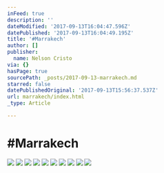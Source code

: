 ```yaml
---
inFeed: true
description: ''
dateModified: '2017-09-13T16:04:47.596Z'
datePublished: '2017-09-13T16:04:49.195Z'
title: '#Marrakech'
author: []
publisher:
  name: Nelson Cristo
via: {}
hasPage: true
sourcePath: _posts/2017-09-13-marrakech.md
starred: false
datePublishedOriginal: '2017-09-13T15:56:37.537Z'
url: marrakech/index.html
_type: Article

---
```

# \#Marrakech
![](https://the-grid-user-content.s3-us-west-2.amazonaws.com/2185d2c4-1ee8-4866-ba74-300d26cace01.jpg)
![](https://the-grid-user-content.s3-us-west-2.amazonaws.com/6c103404-75a0-4678-b9a4-a259ea06737f.jpg)
![](https://the-grid-user-content.s3-us-west-2.amazonaws.com/316f7363-e543-470b-a8fe-4e2e2b6fa889.jpg)
![](https://the-grid-user-content.s3-us-west-2.amazonaws.com/09d19ab7-4886-4cc3-80e5-be44f5aaee70.jpg)
![](https://the-grid-user-content.s3-us-west-2.amazonaws.com/403ba6e6-71b2-4542-aa48-caf77862bd85.jpg)
![](https://the-grid-user-content.s3-us-west-2.amazonaws.com/9f704913-343d-46e4-b070-bb9f24eeee40.jpg)
![](https://the-grid-user-content.s3-us-west-2.amazonaws.com/b2ec6d75-633a-41a2-b15e-36b2b648630a.jpg)
![](https://the-grid-user-content.s3-us-west-2.amazonaws.com/701c800b-efd5-4461-8b4a-6ab02310b4e6.jpg)
![](https://the-grid-user-content.s3-us-west-2.amazonaws.com/e13c9ebf-ef01-45ed-8a19-450bd8c09268.jpg)
![](https://the-grid-user-content.s3-us-west-2.amazonaws.com/74c96d40-1634-49a9-ac3e-033b8f017e8c.jpg)